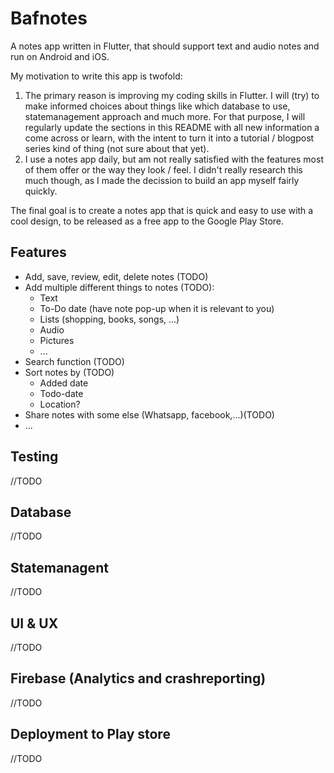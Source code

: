 # Bafnotes

A notes app written in Flutter, that should support text and audio notes and run on Android and iOS.

My motivation to write this app is twofold:
1. The primary reason is improving my coding skills in Flutter. I will (try) to make informed choices about things like which database to use, statemanagement approach and much more. For that purpose, I will regularly update the sections in this README with all new information a come across or learn, with the intent to turn it into a tutorial / blogpost series kind of thing (not sure about that yet). 
2. I use a notes app daily, but am not really satisfied with the features most of them offer or the way they look / feel. I didn't really research this much though, as I made the decission to build an app myself fairly quickly.

The final goal is to create a notes app that is quick and easy to use with a cool design, to be released as a free app to the Google Play Store. 

## Features
* Add, save, review, edit, delete notes (TODO)
* Add multiple different things to notes (TODO):
  * Text
  * To-Do date (have note pop-up when it is relevant to you)
  * Lists (shopping, books, songs, ...)
  * Audio
  * Pictures
  * ...
* Search function (TODO)
* Sort notes by (TODO)
  * Added date
  * Todo-date
  * Location?
 * Share notes with some else (Whatsapp, facebook,...)(TODO)
 * ...
 
## Testing
//TODO
## Database
//TODO
## Statemanagent
//TODO
## UI & UX
//TODO
## Firebase (Analytics and crashreporting)
//TODO
## Deployment to Play store
//TODO



